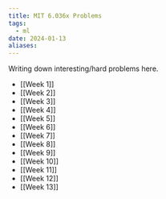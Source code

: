 ```yaml
---
title: MIT 6.036x Problems
tags:
  - ml
date: 2024-01-13
aliases:
---
```

Writing down interesting/hard problems here.

- [[Week 1]]
- [[Week 2]]
- [[Week 3]]
- [[Week 4]]
- [[Week 5]]
- [[Week 6]]
- [[Week 7]]
- [[Week 8]]
- [[Week 9]]
- [[Week 10]]
- [[Week 11]]
- [[Week 12]]
- [[Week 13]]